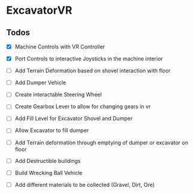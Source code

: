 # ExcavatorVR
## Todos
- [x] Machine Controls with VR Controller
- [x] Port Controls to interactive Joysticks in the machine interior
- [ ] Add Terrain Deformation based on shovel interaction with floor

- [ ] Add Dumper Vehicle 
- [ ] Create interactable Steering Wheel
- [ ] Create Gearbox Lever to allow for changing gears in vr

- [ ] Add Fill Level for Excavator Shovel and Dumper
- [ ] Allow Excavator to fill dumper
- [ ] Add Terrain deformation through emptying of dumper or excavator on floor

- [ ] Add Destructible buildings
- [ ] Build Wrecking Ball Vehicle

- [ ] Add different materials to be collected (Gravel, Dirt, Ore)